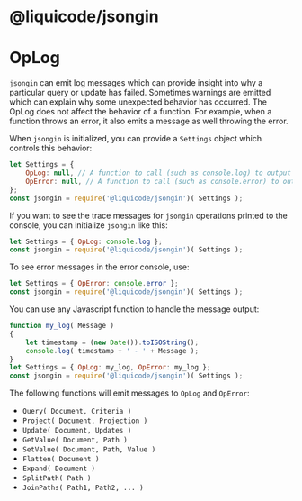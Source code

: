 # @liquicode/jsongin


# OpLog

`jsongin` can emit log messages which can provide insight into why a particular query or update has failed.
Sometimes warnings are emitted which can explain why some unexpected behavior has occurred.
The OpLog does not affect the behavior of a function.
For example, when a function throws an error, it also emits a message as well throwing the error.

When `jsongin` is initialized, you can provide a `Settings` object which controls this behavior:

```js
let Settings = {
	OpLog: null, // A function to call (such as console.log) to output OpLog messages.
	OpError: null, // A function to call (such as console.error) to output OpError messages.
};
const jsongin = require('@liquicode/jsongin')( Settings );
```

If you want to see the trace messages for `jsongin` operations printed to the console,
  you can initialize `jsongin` like this:
```js
let Settings = { OpLog: console.log };
const jsongin = require('@liquicode/jsongin')( Settings );
```

To see error messages in the error console, use:
```js
let Settings = { OpError: console.error };
const jsongin = require('@liquicode/jsongin')( Settings );
```

You can use any Javascript function to handle the message output:
```js
function my_log( Message )
{
	let timestamp = (new Date()).toISOString();
	console.log( timestamp + ' - ' + Message );
}
let Settings = { OpLog: my_log, OpError: my_log };
const jsongin = require('@liquicode/jsongin')( Settings );
```

The following functions will emit messages to `OpLog` and `OpError`:

- `Query( Document, Criteria )`
- `Project( Document, Projection )`
- `Update( Document, Updates )`
- `GetValue( Document, Path )`
- `SetValue( Document, Path, Value )`
- `Flatten( Document )`
- `Expand( Document )`
- `SplitPath( Path )`
- `JoinPaths( Path1, Path2, ... )`
